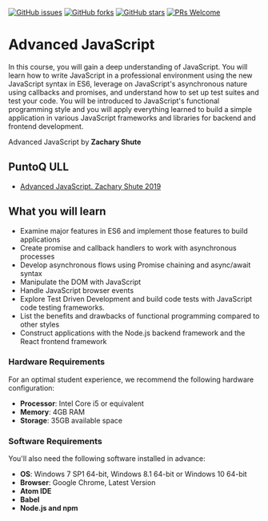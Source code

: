 [![GitHub issues](https://img.shields.io/github/issues/TrainingByPackt/Advanced-JavaScript.svg)](https://github.com/TrainingByPackt/Advanced-JavaScript/issues)
[![GitHub forks](https://img.shields.io/github/forks/TrainingByPackt/Advanced-JavaScript.svg)](https://github.com/TrainingByPackt/Advanced-JavaScript/network)
[![GitHub stars](https://img.shields.io/github/stars/TrainingByPackt/Advanced-JavaScript.svg)](https://github.com/TrainingByPackt/Advanced-JavaScript/stargazers)
[![PRs Welcome](https://img.shields.io/badge/PRs-welcome-brightgreen.svg)](https://github.com/TrainingByPackt/Advanced-JavaScript/pulls)

# Advanced JavaScript
In this course, you will gain a deep understanding of JavaScript. You will learn how to write JavaScript in a professional environment using the new JavaScript syntax in ES6, leverage on JavaScript's asynchronous nature using callbacks and promises, and understand how to set up test suites and test your code. You will be introduced to JavaScript's functional programming style and you will apply everything learned to build a simple application in various JavaScript frameworks and libraries for backend and frontend development.

Advanced JavaScript by **Zachary Shute**

## PuntoQ ULL

* [Advanced JavaScript. Zachary Shute 2019](https://puntoq-ull-es.accedys2.bbtk.ull.es/primo-explore/fulldisplay?docid=ullsfx4100000007593934&context=L&vid=ull&lang=es_ES&search_scope=ull_sfxebooks&adaptor=Local%20Search%20Engine&tab=default_tab&query=any,contains,javascript&sortby=date&offset=0)

## What you will learn
*	Examine major features in ES6 and implement those features to build applications
*   Create promise and callback handlers to work with asynchronous processes
*	Develop asynchronous flows using Promise chaining and async/await syntax
*	Manipulate the DOM with JavaScript
*	Handle JavaScript browser events
*	Explore Test Driven Development and build code tests with JavaScript code testing frameworks.
*	List the benefits and drawbacks of functional programming compared to other styles
*	Construct applications with the Node.js backend framework and the React frontend framework



### Hardware Requirements
For an optimal student experience, we recommend the following hardware configuration:
* **Processor**: Intel Core i5 or equivalent
* **Memory**: 4GB RAM
* **Storage**: 35GB available space

### Software Requirements
You'll also need the following software installed in advance:
* **OS**: Windows 7 SP1 64-bit, Windows 8.1 64-bit or Windows 10 64-bit
* **Browser**: Google Chrome, Latest Version
* **Atom IDE**
* **Babel**
* **Node.js and npm**
